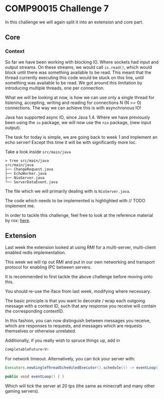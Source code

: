 # COMP90015 Challenge 7

In this challenge we will again split it into an extension and core part.


## Core

### Context

So far we have been working with blocking IO. Where sockets had input and output streams. On these streams, we would call `is.read()`, which would block until there was something available to be read. This meant that the thread currently executing this code would be stuck on this line, until something was available to be read. We got around this limitation by introducing multiple threads, one per connection.

What we will be looking at now, is how we can use only a single thread for listening, accepting, writing and reading for connections N (N >= 0) connections. The way we can achieve this is with asynchronous IO!

Java has supported async IO, since Java 1.4. Where we have previously been using the `io` package, we will now use the `nio` package, (new input output).

The task for today is simple, we are going back to week 1 and implement an echo server! Except this time it will be with significantly more loc.

Take a look inside `src/main/java`

```
> tree src/main/java
src/main/java
├── ChangeRequest.java
├── EchoWorker.java
├── NioServer.java
└── ServerDataEvent.java
```
The file which we will primarily dealing with is `NioServer.java`. 

The code which needs to be implemented is highlighted with // TODO implement me.

In order to tackle this challenge, feel free to look at the reference material by rox: [here](http://rox-xmlrpc.sourceforge.net/niotut/).

## Extension

Last week the extension looked at using RMI for a multi-server, multi-client enabled redis implementation.

This week we will rip out RMI and put in our own networking and transport protocol for enabling IPC between servers.

It is recommended to first tackle the above challenge before moving onto this.

You should re-use the iface from last week, modifying where necessary.

The basic principle is that you want to decorate / wrap each outgoing message with a context ID, such that any response you receive will contain the corresponding contextID.

In this fashion, you can now distinguish between messages you receive, which are responses to requests, and messages which are requests themselves or otherwise unrelated.

Additionally, if you really wish to spruce things up, add in 


```java
CompletableFuture<V>
```
For network timeout. Alternatively, you can tick your server with:

```java
Executors.newSingleThreadScheduledExecutor().schedule(() -> eventLoop(), 50, TimeUnit.MILLISECONDS);

public void eventLoop() { }
```

Which will tick the server at 20 tps (the same as minecraft and many other gaming servers).
